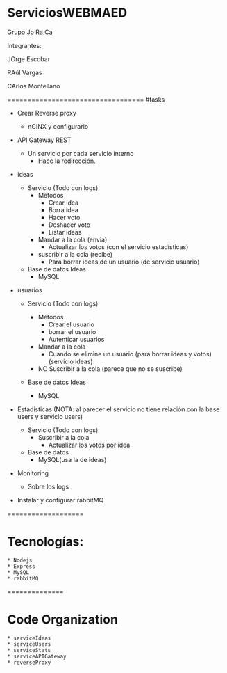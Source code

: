 # ServiciosWEBMAED

Grupo Jo Ra Ca

Integrantes:

JOrge Escobar

RAúl Vargas

CArlos Montellano

==================================
#tasks

* Crear Reverse proxy
	* nGINX y configurarlo
	
* API Gateway REST
	* Un servicio por cada servicio interno
		* Hace la redirección.

* ideas
	* Servicio (Todo con logs)
		* Métodos
			* Crear idea
			* Borra idea
			* Hacer voto
			* Deshacer voto 
			* Listar ideas
		* Mandar a la cola (envia)
			* Actualizar los votos (con el servicio estadísticas)
		* suscribir a la cola (recibe)
			* Para borrar ideas de un usuario (de servicio usuario)
	* Base de datos Ideas
		* MySQL
* usuarios
	* Servicio (Todo con logs)
		* Métodos
			* Crear el usuario
			* borrar el usuario
			* Autenticar usuarios
		* Mandar a la cola
			* Cuando se elimine un usuario (para borrar ideas y votos) (servicio ideas)
		* NO Suscribir a la cola  (parece que no se suscribe)
			
	* Base de datos Ideas
		* MySQL

* Estadisticas
	(NOTA: al parecer el servicio no tiene relación con la base users y servicio users)
	* Servicio (Todo con logs)
		* Suscribir a la cola
			* Actualizar los votos por idea
	* Base de datos 
		* MySQL(usa la de ideas)

* Monitoring
	* Sobre los logs

* Instalar y configurar rabbitMQ
	
===================
# Tecnologías:
	* Nodejs
	* Express
	* MySQL
	* rabbitMQ
	
==============
# Code Organization
	* serviceIdeas
	* serviceUsers
	* serviceStats
	* serviceAPIGateway
	* reverseProxy
